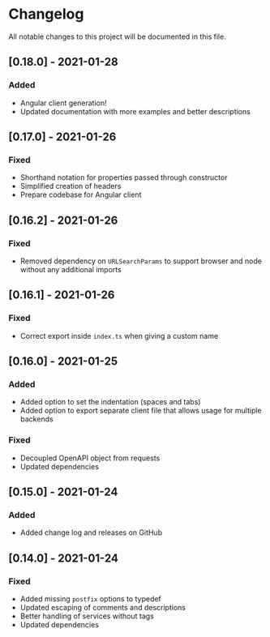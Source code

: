 # Changelog
All notable changes to this project will be documented in this file.

## [0.18.0] - 2021-01-28
### Added
- Angular client generation!
- Updated documentation with more examples and better descriptions

## [0.17.0] - 2021-01-26
### Fixed
- Shorthand notation for properties passed through constructor
- Simplified creation of headers
- Prepare codebase for Angular client

## [0.16.2] - 2021-01-26
### Fixed
- Removed dependency on `URLSearchParams` to support browser and node without any additional imports

## [0.16.1] - 2021-01-26
### Fixed
- Correct export inside `index.ts` when giving a custom name

## [0.16.0] - 2021-01-25
### Added
- Added option to set the indentation (spaces and tabs)
- Added option to export separate client file that allows usage for multiple backends
### Fixed
- Decoupled OpenAPI object from requests
- Updated dependencies

## [0.15.0] - 2021-01-24
### Added
- Added change log and releases on GitHub

## [0.14.0] - 2021-01-24
### Fixed
- Added missing `postfix` options to typedef
- Updated escaping of comments and descriptions
- Better handling of services without tags
- Updated dependencies
